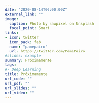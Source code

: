 ```yaml
---
date: "2020-08-14T00:00:00Z"
external_link: ""
image:
  caption: Photo by rawpixel on Unsplash
  focal_point: Smart
links:
- icon: twitter
  icon_pack: fab
  name: "pamepairo"
  url: https://twitter.com/PamePairo
#slides: example
summary: Próximamente
tags:
#- Deep Learning
title: Próximamente
url_code: ""
url_pdf: ""
url_slides: ""
url_video: ""
---
```



